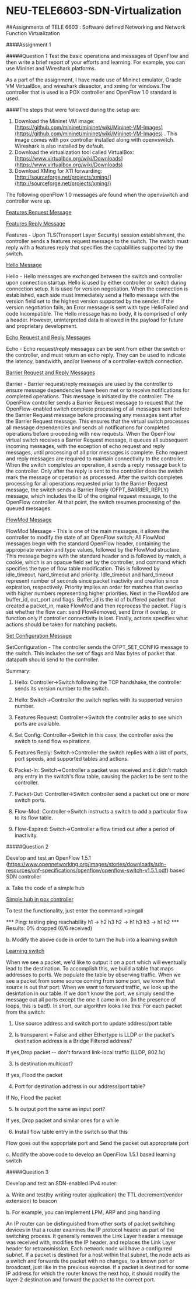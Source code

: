 # NEU-TELE6603-SDN-Virtualization
##Assignments of TELE 6603 : Software defined Networking and Network Function Virtualization

####Assignment 1

#####Question 1
Test the basic operations and messages of OpenFlow and then write a brief report of your efforts and learning.
For example, you can use Mininet and Wireshark platforms.

As a part of the assignment, I have made use of Mininet emulator, Oracle VM VirtualBox, and wireshark dissector, and xming for windows.The controller that is used is a POX controller and OpenFlow 1.0 standard is used.

####The steps that were followed during the setup are:
 
1. Download the Mininet VM image: [https://github.com/mininet/mininet/wiki/Mininet-VM-Images](https://github.com/mininet/mininet/wiki/Mininet-VM-Images) . 
This image comes with pox controller installed along with openvswitch. Wireshark is also installed by default.
2. Download the virtualization tool called VirtualBox: [https://www.virtualbox.org/wiki/Downloads](https://www.virtualbox.org/wiki/Downloads)
3. Download XMing for X11 forwarding: [http://sourceforge.net/projects/xming/](http://sourceforge.net/projects/xming/)

The following openFlow 1.0 messages are found when the openvswitch and controller were up.

[Features Request Message](https://github.com/manishreddy1993/NEU-TELE6603-SDN-Virtualization/issues/1)

[Features Reply Message](https://github.com/manishreddy1993/NEU-TELE6603-SDN-Virtualization/issues/2)

Features - Upon TLS(Transport Layer Security) session establishment, the controller sends a features request message to the switch. The switch must reply with a features reply that specifies the capabilities supported by the switch.  

[Hello Message](https://github.com/manishreddy1993/NEU-TELE6603-SDN-Virtualization/issues/3)

Hello - Hello messages are exchanged between the switch and controller upon connection startup. Hello is used by either controller or switch during connection setup. It is used for version negotiation. When the connection is established, each side must immediately send a Hello message with the version field set to the highest version supported by the sender. If the version negotiation fails, an Error message is sent with type HelloFailed and code Incompatible. The Hello message has no body, it is comprised of only a header. However, uninterpreted data is allowed in the payload for future and proprietary development.

[Echo Request and Reply Messages](https://github.com/manishreddy1993/NEU-TELE6603-SDN-Virtualization/issues/4)

Echo - Echo request/reply messages can be sent from either the switch or the controller, and must return an echo reply. They can be used to indicate the latency, bandwidth, and/or liveness of a controller-switch connection.

[Barrier Request and Reply Messages](https://github.com/manishreddy1993/NEU-TELE6603-SDN-Virtualization/issues/5) 

Barrier - Barrier request/reply messages are used by the controller to ensure message dependencies have been met or to receive notifications for completed operations. This message is initiated by the controller. The OpenFlow controller sends a Barrier Request message to request that the OpenFlow-enabled switch complete processing of all messages sent before the Barrier Request message before processing any messages sent after the Barrier Request message. This ensures that the virtual switch processes all message dependencies and sends all notifications for completed operations before proceeding with new requests.
When the OpenFlow virtual switch receives a Barrier Request message, it queues all subsequent incoming messages, with the exception of echo request and reply messages, until processing of all prior messages is complete. Echo request and reply messages are required to maintain connectivity to the controller.
When the switch completes an operation, it sends a reply message back to the controller. Only after the reply is sent to the controller does the switch mark the message or operation as processed. After the switch completes processing for all operations requested prior to the Barrier Request message, the switch sends a Barrier Reply (OFPT_BARRIER_REPLY) message, which includes the ID of the original request message, to the OpenFlow controller. At that point, the switch resumes processing of the queued messages.

[FlowMod Message](https://github.com/manishreddy1993/NEU-TELE6603-SDN-Virtualization/issues/6)

FlowMod Message - This is one of the main messages, it allows the controller to modify the state of an OpenFlow switch; All FlowMod messages begin with the standard OpenFlow header, containing the appropriate version and type values, followed by the FlowMod structure. This message begins with the standard header and is followed by match, a cookie, which is an opaque field set by the controller, and command which specifies the type of flow table modification. This is followed by idle_timeout, hard_timeout and priority. Idle_timeout and hard_timeout represent number of seconds since packet inactivity and creation since expiration, respectively. Priority implies an order for matches that overlap with higher numbers representing higher priorities. Next in the FlowMod are buffer_id, out_port and flags. Buffer_id is the id of buffered packet that created a packet_in, make FlowMod and then reprocess the packet. Flag is set whether the flow can: send FlowRemoved, send Error if overlap, or function only if controller connectivity is lost. Finally, actions specifies what actions should be taken for matching packets.

[Set Configuration Message](https://github.com/manishreddy1993/NEU-TELE6603-SDN-Virtualization/issues/7)

SetConfiguration - The controller sends the OFPT_SET_CONFIG message to the switch. This includes the set of flags and Max bytes of packet that datapath should send to the controller.

Summary:

1. Hello:	Controller->Switch	following the TCP handshake, the controller sends its version number to the switch.

2. Hello:	Switch->Controller	the switch replies with its supported version number.

3. Features Request:	Controller->Switch	the controller asks to see which ports are available.

4. Set Config:	Controller->Switch	in this case, the controller asks the switch to send flow expirations.

5. Features Reply:	Switch->Controller	the switch replies with a list of ports, port speeds, and supported tables and actions.

6. Packet-In:	Switch->Controller	a packet was received and it didn't match any entry in the switch's flow table, causing the packet to be sent to the controller.

7. Packet-Out:	Controller->Switch	controller send a packet out one or more switch ports.

8. Flow-Mod:	Controller->Switch	instructs a switch to add a particular flow to its flow table.

9. Flow-Expired:	Switch->Controller	a flow timed out after a period of inactivity.

#####Question 2

Develop and test an OpenFlow 1.5.1  (https://www.opennetworking.org/images/stories/downloads/sdn-resources/onf-specifications/openflow/openflow-switch-v1.5.1.pdf) based SDN controller 

a. Take the code of a simple hub

[Simple hub in pox controller](https://github.com/manishreddy1993/NEU-TELE6603-SDN-Virtualization/blob/master/Assignment1/SimpleHub.py)

To test the functionality, just enter the command >pingall 

*** Ping: testing ping reachability
h1 -> h2 h3 
h2 -> h1 h3 
h3 -> h1 h2 
*** Results: 0% dropped (6/6 received)

b. Modify the above code in order to turn the hub into a learning switch

[Learning switch](https://github.com/manishreddy1993/NEU-TELE6603-SDN-Virtualization/blob/master/Assignment1/LearningSwitch.py)

  When we see a packet, we'd like to output it on a port which will
  eventually lead to the destination.  To accomplish this, we build a
  table that maps addresses to ports.
  We populate the table by observing traffic.  When we see a packet
  from some source coming from some port, we know that source is out
  that port.
  When we want to forward traffic, we look up the desintation in our
  table.  If we don't know the port, we simply send the message out
  all ports except the one it came in on.  (In the presence of loops,
  this is bad!).
  In short, our algorithm looks like this:
  For each packet from the switch:
 
 1) Use source address and switch port to update address/port table
  
 2) Is transparent = False and either Ethertype is LLDP or the packet's destination address is a Bridge Filtered address?
  
 If yes,Drop packet -- don't forward link-local traffic (LLDP, 802.1x)
  
 3) Is destination multicast?
  
 If yes, Flood the packet

 4) Port for destination address in our address/port table?
  
 If No, Flood the packet

 5) Is output port the same as input port?
  
 If yes, Drop packet and similar ones for a while
  
 6) Install flow table entry in the switch so that this
 
 Flow goes out the appopriate port and  Send the packet out appropriate port

c. Modify the above code to develop an OpenFlow 1.5.1 based learning switch



#####Question 3

Develop and test an SDN-enabled IPv4 router:

a. Write and test(by writing router application) the TTL decrement(vendor extension) to beacon

b. For example, you can implement LPM, ARP and ping handling

An IP router can be distinguished from other sorts of packet switching devices in that a router examines the IP protocol header as part of the switching process. It generally removes the Link Layer header a message was received with, modifies the IP header, and replaces the Link Layer header for retransmission. Each network node will have a configured subnet. If a packet is destined for a host within that subnet, the node acts as a switch and forwards the packet with no changes, to a known port or broadcast, just like in the previous exercise. If a packet is destined for some IP address for which the router knows the next hop, it should modify the layer-2 destination and forward the packet to the correct port.

















